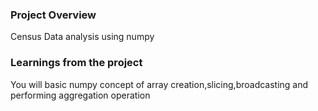 ### Project Overview

 Census Data analysis using numpy


### Learnings from the project

 You will basic numpy concept of array creation,slicing,broadcasting and performing aggregation operation



